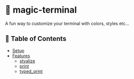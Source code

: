 # :art: magic-terminal
A fun way to customize your terminal with colors, styles etc...

## 📑 Table of Contents
* [Setup]()
* [Features]()
    * [styalize]()
    * [print]()
    * [typed_print]()
